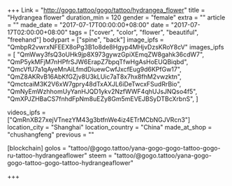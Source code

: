 +++
Link = "http://gogo.tattoo/gogo/tattoo/hydrangea_flower"
title = "Hydrangea flower"
duration_min = 120
gender = "female"
extra = ""
article = ""
made_date = "2017-07-17T00:00:00+08:00"
date = "2017-07-17T02:00:00+08:00"
tags = ["cover", "color", "flower", "beautiful", "freehand"]
bodypart = ["spine", "back"]
image_ipfs = "QmbpR2vwrxNFEEX8oPg3B1o8de8Hgyp4MHjvDzsKRoY8cV"
images_ipfs = [  "QmWwy3fsQ3oUHk9jp8X973gywzGpiXEmqZW8gahk36cdW7",
  "QmP5ykMFjM7nHPfrSJW6ErapZ7bpqTfwHgAsHoEUQBiqbd",
  "QmcVfU7a1qAyeMnAiLfmdDiuewCwfJxcfEug9d6KPfGw17",
  "QmZ8AKRvB16AbKfGZjv8U3kLUic7aT8x7hx8fhM2vwzktn",
  "QmctcaiM3K2V6xW7gpry48dTxAXJL6iDeTwcxFSudRrBio",
  "QmNyEmWzhhomUyYanHJQD1ykv2NzfWWF4qhUJsJNQso4f5",
  "QmXPJZHBaCS7fnhdFpNm8uEZy8Gm5mEVEJBSyDTBcXrbnS",
]

videos_ipfs = ["QmRnXB27xejVTnezYM43g3btfnWe4iz4ETrMCbNGJVRcn3"]
location_city = "Shanghai"
location_country = "China"
made_at_shop = "chushangfeng"
previous = ""

[blockchain]
golos = "tattoo/@gogo.tattoo/yana-gogo-gogo-tattoo-gogo-ru-tattoo-hydrangeaflower"
steem = "tattoo/@gogo.tattoo/yana-gogo-gogo-tattoo-gogo-tattoo-hydrangeaflower"

+++
